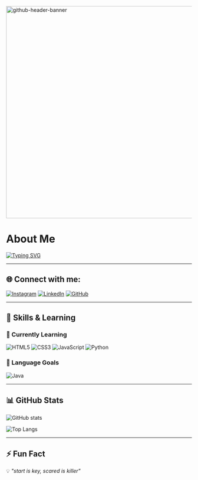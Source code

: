 <!-- Header / Banner -->
<img width="2125" height="575" alt="github-header-banner" src="https://github.com/user-attachments/assets/c5ad8b84-2a95-4315-8a39-027c4e3b94c1" />


# About Me
[![Typing SVG](https://readme-typing-svg.herokuapp.com?size=25&color=00BFFF&lines=+There!+(˶ˆᗜˆ˵))](https://git.io/typing-svg)

---

## 🌐 Connect with me:
[![Instagram](https://img.shields.io/badge/Instagram-E4405F?style=for-the-badge&logo=instagram&logoColor=white)](https://www.instagram.com/oioioyuu/)
[![LinkedIn](https://img.shields.io/badge/LinkedIn-0077B5?style=for-the-badge&logo=linkedin&logoColor=white)](https://www.linkedin.com/in/personal-saa/)
[![GitHub](https://img.shields.io/badge/GitHub-100000?style=for-the-badge&logo=github&logoColor=white)](https://github.com/ahnasta)

---

## 🚀 Skills & Learning
### 🌱 Currently Learning
![HTML5](https://img.shields.io/badge/HTML5-E34F26?style=for-the-badge&logo=html5&logoColor=white)
![CSS3](https://img.shields.io/badge/CSS3-1572B6?style=for-the-badge&logo=css3&logoColor=white)
![JavaScript](https://img.shields.io/badge/JavaScript-F7DF1E?style=for-the-badge&logo=javascript&logoColor=black)
![Python](https://img.shields.io/badge/Python-3776AB?style=for-the-badge&logo=python&logoColor=white)

### 🎯 Language Goals
![Java](https://img.shields.io/badge/Java-007396?style=for-the-badge&logo=java&logoColor=white)

---

## 📊 GitHub Stats
![GitHub stats](https://github-readme-stats.vercel.app/api?username=USERNAME&show_icons=true&theme=tokyonight)  

![Top Langs](https://github-readme-stats.vercel.app/api/top-langs/?username=USERNAME&layout=compact&theme=tokyonight)

---

## ⚡ Fun Fact
💡 *"start is key, scared is killer"* 
